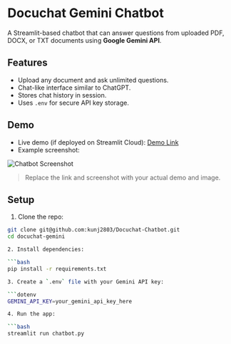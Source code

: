 # Docuchat Gemini Chatbot

A Streamlit-based chatbot that can answer questions from uploaded PDF, DOCX, or TXT documents using **Google Gemini API**.

## Features

- Upload any document and ask unlimited questions.
- Chat-like interface similar to ChatGPT.
- Stores chat history in session.
- Uses `.env` for secure API key storage.

## Demo

- Live demo (if deployed on Streamlit Cloud): [Demo Link](#)
- Example screenshot:

![Chatbot Screenshot](assets/screenshot.png)

> Replace the link and screenshot with your actual demo and image.

## Setup

1. Clone the repo:

```bash
git clone git@github.com:kunj2803/Docuchat-Chatbot.git
cd docuchat-gemini

2. Install dependencies:

```bash
pip install -r requirements.txt

3. Create a `.env` file with your Gemini API key:

```dotenv
GEMINI_API_KEY=your_gemini_api_key_here

4. Run the app:

```bash
streamlit run chatbot.py

